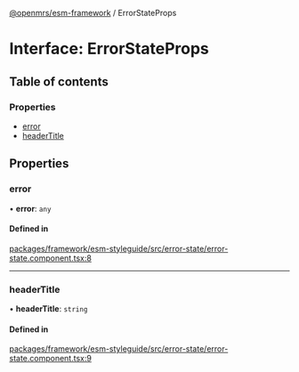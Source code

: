 [@openmrs/esm-framework](../API.md) / ErrorStateProps

# Interface: ErrorStateProps

## Table of contents

### Properties

- [error](ErrorStateProps.md#error)
- [headerTitle](ErrorStateProps.md#headertitle)

## Properties

### error

• **error**: `any`

#### Defined in

[packages/framework/esm-styleguide/src/error-state/error-state.component.tsx:8](https://github.com/openmrs/openmrs-esm-core/blob/main/packages/framework/esm-styleguide/src/error-state/error-state.component.tsx#L8)

___

### headerTitle

• **headerTitle**: `string`

#### Defined in

[packages/framework/esm-styleguide/src/error-state/error-state.component.tsx:9](https://github.com/openmrs/openmrs-esm-core/blob/main/packages/framework/esm-styleguide/src/error-state/error-state.component.tsx#L9)
